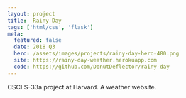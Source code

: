 ```yaml
---
layout: project
title:  Rainy Day
tags: ['html/css', 'flask']
meta:
  featured: false
  date: 2018 Q3
  hero: /assets/images/projects/rainy-day-hero-480.png
  site: https://rainy-day-weather.herokuapp.com
  code: https://github.com/DonutDeflector/rainy-day
---
```


CSCI S-33a project at Harvard. A weather website.